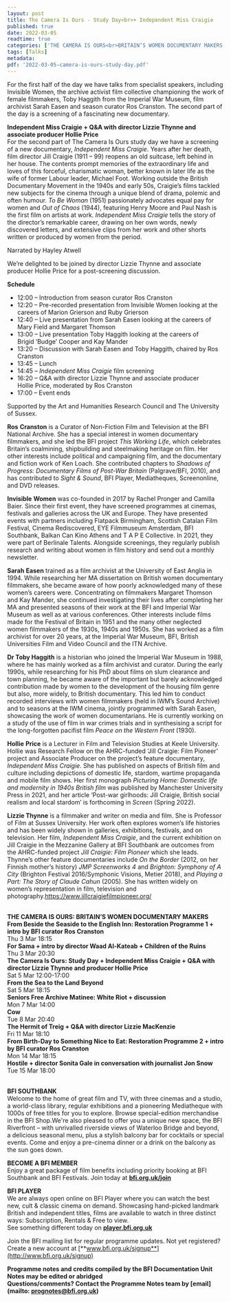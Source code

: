 ```yaml
---
layout: post
title: The Camera Is Ours - Study Day<br>+ Independent Miss Craigie
published: true
date: 2022-03-05
readtime: true
categories: ['THE CAMERA IS OURS<br>BRITAIN’S WOMEN DOCUMENTARY MAKERS']
tags: [Talks]
metadata: 
pdf: '2022-03-05-camera-is-ours-study-day.pdf'
---
```


For the first half of the day we have talks from specialist speakers, including Invisible Women, the archive activist film collective championing the work of female filmmakers, Toby Haggith from the Imperial War Museum, film archivist Sarah Easen and season curator Ros Cranston. The second part of the day is a screening of a fascinating new documentary.

**Independent Miss Craigie + Q&A with director Lizzie Thynne and associate producer Hollie Price**  
For the second part of The Camera Is Ours study day we have a screening of a new documentary, _Independent Miss Craigie_. Years after her death, film director Jill Craigie (1911 – 99) reopens an old suitcase, left behind in her house. The contents prompt memories of the extraordinary life and loves of this forceful, charismatic woman, better known in later life as the wife of former Labour leader, Michael Foot. Working outside the British Documentary Movement in the 1940s and early 50s, Craigie’s films tackled new subjects for the cinema through a unique blend of drama, polemic and often humour.  _To Be Woman_ (1951) passionately advocates equal pay for women and _Out of Chaos_ (1944), featuring Henry Moore and Paul Nash is the first film on artists at work. _Independent Miss Craigie_ tells the story of the director’s remarkable career, drawing on her own words, newly discovered letters, and extensive clips from her work and other shorts written or produced by women from  the period.

Narrated by Hayley Atwell

We’re delighted to be joined by director Lizzie Thynne and associate producer Hollie Price for a post-screening discussion.

**Schedule**

-   12:00 – Introduction from season curator Ros Cranston
-   12:20 – Pre-recorded presentation from Invisible Women looking at the careers of Marion Grierson and Ruby Grierson
-   12:40 – Live presentation from Sarah Easen looking at the careers of Mary Field and Margaret Thomson
-   13:00 – Live presentation Toby Haggith looking at the careers of  
    Brigid ‘Budge’ Cooper and Kay Mander
-   13:20 – Discussion with Sarah Easen and Toby Haggith, chaired by Ros Cranston
-   13:45 – Lunch
-   14:45 – _Independent Miss Craigie_ film screening
-   16:20 – Q&A with director Lizzie Thynne and associate producer  
    Hollie Price, moderated by Ros Cranston
-   17:00 – Event ends

Supported by the Art and Humanities Research Council and  The University of Sussex.

**Ros**  **Cranston** is a Curator of Non-Fiction Film and Television at the BFI National Archive. She has a special interest in women documentary filmmakers, and she led the BFI project _This Working Life_, which celebrates Britain’s coalmining, shipbuilding and steelmaking heritage on film. Her other interests include political and campaigning film, and the documentary and fiction work of Ken Loach.  She contributed chapters to _Shadows of Progress: Documentary Films of Post-War Britain_ (Palgrave/BFI, 2010), and has contributed to _Sight & Sound_, BFI Player, Mediatheques, Screenonline, and DVD releases.

**Invisible**  **Women** was co-founded in 2017 by Rachel Pronger and Camilla Baier. Since their first event, they have screened programmes at cinemas, festivals and galleries across the UK and Europe. They have presented events with partners including Flatpack Birmingham, Scottish Catalan Film Festival, Cinema Rediscovered, EYE Filmmuseum Amsterdam, BFI Southbank, Balkan Can Kino Athens and T A P E Collective. In 2021, they were part of Berlinale Talents. Alongside screenings, they regularly publish research and writing about women in film history and send out a monthly newsletter.

**Sarah**  **Easen**  trained as a film archivist at the University of East Anglia in 1994. While researching her MA dissertation on British women documentary filmmakers, she became aware of how poorly acknowledged many of these women’s careers were. Concentrating on filmmakers Margaret Thomson and Kay Mander, she continued investigating their lives after completing her MA and presented seasons of their work at the BFI and Imperial War Museum as well as at various conferences. Other interests include films made for the Festival of Britain in 1951 and the many other neglected women filmmakers of the 1930s, 1940s and 1950s. She has worked as a film archivist for over 20 years, at the Imperial War Museum, BFI, British Universities Film and Video Council and the ITN Archive.

**Dr Toby Haggith** is a historian who joined the Imperial War Museum in 1988, where he has mainly worked as a film archivist and curator. During the early 1990s, while researching for his PhD about films on slum clearance and town planning, he became aware of the important but barely acknowledged contribution made by women to the development of the housing film genre but also, more widely, to British documentary. This led him to conduct recorded interviews with women filmmakers (held in IWM’s Sound Archive) and to seasons at the IWM cinema, jointly programmed with Sarah Easen, showcasing the work of women documentarians. He is currently working on a study of the use of film in war crimes trials and in synthesising a script for the long-forgotten pacifist film _Peace on the Western Front_ (1930).

**Hollie**  **Price**  is a Lecturer in Film and Television Studies at Keele University.  Hollie was Research Fellow on the AHRC-funded ‘Jill Craigie: Film Pioneer’ project and Associate Producer on the project’s feature documentary, _Independent Miss Craigie_. She has published on aspects of British film and culture including depictions of domestic life, stardom, wartime propaganda and mobile film shows. Her first monograph _Picturing Home: Domestic life and modernity in 1940s British film_ was published by Manchester University Press in 2021, and her article ‘Post-war girlhoods: Jill Craigie, British social realism and local stardom’ is forthcoming in _Screen_ (Spring 2022).

**Lizzie  Thynne** is a filmmaker and writer on media and film. She is Professor of Film at Sussex University. Her work often explores women’s life histories and has been widely shown in galleries, exhibitions, festivals, and on television. Her film, _Independent Miss Craigie_, and the current exhibition on Jill Craigie in the Mezzanine Gallery at BFI Southbank  are outcomes from the AHRC-funded project _Jill Craigie: Film Pioneer_ which she leads. Thynne’s other feature documentaries include _On the Border_ (2012, on her Finnish mother’s history) _JMP Screenworks 4_ and _Brighton: Symphony of A City_ (Brighton Festival 2016/Symphonic Visions, Metier 2018), and _Playing a Part: The Story of Claude Cahun_ (2005). She has written widely on women’s representation in film, television and photography.https://www.jillcraigiefilmpioneer.org/
<br><br>

**THE CAMERA IS OURS: BRITAIN’S WOMEN DOCUMENTARY MAKERS**<br>
**From Beside the Seaside to the English Inn: Restoration Programme 1 + intro  by BFI curator Ros Cranston**<br>
Thu 3 Mar 18:15<br>
**For Sama + intro by director Waad  Al-Kateab + Children of the Ruins**<br>
Thu 3 Mar 20:30<br>
**The Camera Is Ours: Study Day + Independent Miss Craigie + Q&A with director Lizzie Thynne and producer Hollie Price**<br>
Sat 5 Mar 12:00-17:00<br>
**From the Sea to the Land Beyond**<br>
Sat 5 Mar 18:15<br>
**Seniors Free Archive Matinee:  White Riot + discussion**<br>
Mon 7 Mar 14:00<br>
**Cow**<br>
Tue 8 Mar 20:40<br>
**The Hermit of Treig + Q&A with  director Lizzie MacKenzie**<br>
Fri 11 Mar 18:10<br>
**From Birth-Day to Something Nice to Eat: Restoration Programme 2 + intro by  BFI curator Ros Cranston**<br>
Mon 14 Mar 18:15<br>
**Hostile + director Sonita Gale in conversation with journalist Jon Snow**<br>
Tue 15 Mar 18:00<br>
<br>

**BFI SOUTHBANK**  
Welcome to the home of great film and TV, with three cinemas and a studio, a world-class library, regular exhibitions and a pioneering Mediatheque with 1000s of free titles for you to explore. Browse special-edition merchandise in the BFI Shop.We&#39;re also pleased to offer you a unique new space, the BFI Riverfront – with unrivalled riverside views of Waterloo Bridge and beyond, a delicious seasonal menu, plus a stylish balcony bar for cocktails or special events. Come and enjoy a pre-cinema dinner or a drink on the balcony as the sun goes down.  

**BECOME A BFI MEMBER**  
Enjoy a great package of film benefits including priority booking at BFI Southbank and BFI Festivals. Join today at [**bfi.org.uk/join**](http://www.bfi.org.uk/join)  

**BFI PLAYER**  
 We are always open online on BFI Player where you can watch the best new, cult &amp; classic cinema on demand. Showcasing hand-picked landmark British and independent titles, films are available to watch in three distinct ways: Subscription, Rentals &amp; Free to view.<br> 
See something different today on [**player.bfi.org.uk**](https://player.bfi.org.uk/)

Join the BFI mailing list for regular programme updates. Not yet registered? Create a new account at [**www.bfi.org.uk/signup**](http://www.bfi.org.uk/signup)

**Programme notes and credits compiled by the BFI Documentation Unit  
Notes may be edited or abridged  
Questions/comments? Contact the Programme Notes team by [email](mailto: prognotes@bfi.org.uk)**

<!--stackedit_data:
eyJoaXN0b3J5IjpbLTE4ODE0MDY0MTddfQ==
-->
